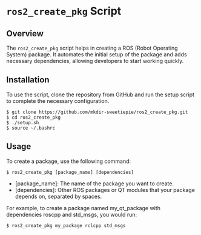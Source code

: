 # `ros2_create_pkg` Script

## Overview
The `ros2_create_pkg` script helps in creating a ROS (Robot Operating System) package. It automates the initial setup of the package and adds necessary dependencies, allowing developers to start working quickly.

## Installation
To use the script, clone the repository from GitHub and run the setup script to complete the necessary configuration.

```shell
$ git clone https://github.com/mkdir-sweetiepie/ros2_create_pkg.git
$ cd ros2_create_pkg
$ ./setup.sh
$ source ~/.bashrc
```

## Usage
To create a package, use the following command:
```shell 
$ ros2_create_pkg [package_name] [dependencies]
```
- [package_name]: The name of the package you want to create.
- [dependencies]: Other ROS packages or QT modules that your package depends on, separated by spaces.

For example, to create a package named my_qt_package with dependencies roscpp and std_msgs, you would run:
```shell  
$ ros2_create_pkg my_package rclcpp std_msgs
```
